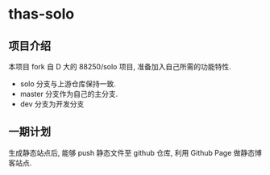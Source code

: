 # thas-solo

## 项目介绍

本项目 fork 自 D 大的 88250/solo 项目, 准备加入自己所需的功能特性.

* solo 分支与上游仓库保持一致.
* master 分支作为自己的主分支.
* dev 分支为开发分支

## 一期计划

生成静态站点后, 能够 push 静态文件至 github 仓库, 利用 Github Page 做静态博客站点.